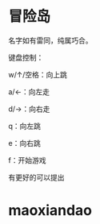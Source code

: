# 冒险岛

名字如有雷同，纯属巧合。

键盘控制：

w/↑/空格：向上跳

a/←：向左走

d/→：向右走

q：向左跳

e：向右跳

f：开始游戏

有更好的可以提出
# maoxiandao
